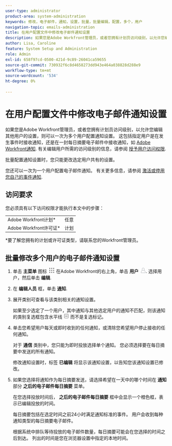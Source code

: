 ```yaml
---
user-type: administrator
product-area: system-administration
keywords: 修改，电子邮件，通知，设置，批量，批量编辑，配置，多个，用户
navigation-topic: emails-administration
title: 在用户配置文件中修改电子邮件通知设置
description: 如果您是Adobe Workfront管理员，或者您拥有计划员访问级别，以允许您编辑其他用户的设置，则可以一次为多个用户配置通知设置。 这包括指定用户是在发生事件时接收通知，还是在一封每日摘要电子邮件中接收通知(如Adobe Workfront通知中所述)。 有关编辑用户所需的访问级别的信息，请参阅向用户授予访问权限。
author: Lisa, Caroline
feature: System Setup and Administration
role: Admin
exl-id: 658f97cd-0500-421d-9c89-26041ca59655
source-git-commit: 730932f6c8d4658273dd943e464a038828d288e9
workflow-type: tm+mt
source-wordcount: '534'
ht-degree: 0%

---
```


# 在用户配置文件中修改电子邮件通知设置

如果您是Adobe Workfront管理员，或者您拥有计划员访问级别，以允许您编辑其他用户的设置，则可以一次为多个用户配置通知设置。 这包括指定用户是在发生事件时接收通知，还是在一封每日摘要电子邮件中接收通知，如 [Adobe Workfront通知](../../../workfront-basics/using-notifications/wf-notifications.md). 有关编辑用户所需的访问级别的信息，请参阅 [授予用户访问权限](../../../administration-and-setup/add-users/configure-and-grant-access/grant-access-other-users.md).

批量配置通知设置时，您只能更改选定用户共有的设置。

您还可以一次为一个用户配置电子邮件通知。 有关更多信息，请参阅 [激活或停用您自己的事件通知](../../../workfront-basics/using-notifications/activate-or-deactivate-your-own-event-notifications.md).

## 访问要求

您必须具有以下访问权限才能执行本文中的步骤：

<table style="table-layout:auto"> 
 <col> 
 <col> 
 <tbody> 
  <tr> 
   <td role="rowheader">Adobe Workfront计划*</td> 
   <td>任意</td> 
  </tr> 
  <tr> 
   <td role="rowheader">Adobe Workfront许可证*</td> 
   <td>计划</td> 
  </tr> 
 </tbody> 
</table>

&#42;要了解您拥有的计划或许可证类型，请联系您的Workfront管理员。

## 批量修改多个用户的电子邮件通知设置

1. 单击 **主菜单** 图标 ![](assets/main-menu-icon.png) 在Adobe Workfront的右上角，单击 **用户** ![](assets/users-icon-in-main-menu.png). 选择用户，然后单击 **编辑**.
1. 在 **编辑人员** 框，单击 **通知**.

1. 展开类别可查看与该类别相关的通知设置。

   如果至少选定了一个用户，其中通知与其他选定用户的通知不匹配，则该通知的类别复选框包含水平线 ![](assets/straight-line-instead-of-checkmark.jpg) 而不是复选标记。

1. 单击您希望用户每天或即时收到的任何通知，或清除您希望用户停止接收的任何通知。

   对于 **通信** 类别中，您只能为即时投放选择单个通知。 您必须选择要在每日摘要中发送的所有通知。

   修改通知设置时，标签 **已编辑** 将显示该通知设置，以告知您该通知设置已修改。

1. 如果您选择将通知作为每日摘要发送，请选择希望在一天中的哪个时间在 **通知** 部分 **之后的电子邮件每日摘要** 菜单。

   在您选择投放时间后， **之后的电子邮件每日摘要** 框中会显示一个橙色框，表示已编辑投放的时间。

   每日摘要包括在选定时间之前24小时满足通知标准的事件。 用户会收到每种通知类型的每日摘要电子邮件。

   根据系统中排队等待投放的电子邮件数量，每日摘要可能会在您选择的时间之后到达。 列出的时间是您在浏览器设置中指定的本地时间。
